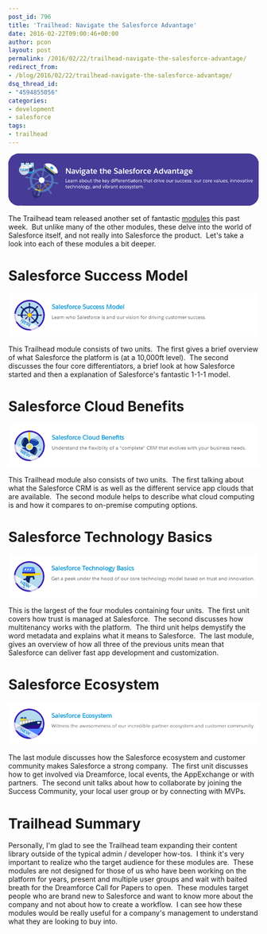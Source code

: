 ```yaml
---
post_id: 796
title: 'Trailhead: Navigate the Salesforce Advantage'
date: 2016-02-22T09:00:46+00:00
author: pcon
layout: post
permalink: /2016/02/22/trailhead-navigate-the-salesforce-advantage/
redirect_from:
- /blog/2016/02/22/trailhead-navigate-the-salesforce-advantage/
dsq_thread_id:
- "4594855056"
categories:
- development
- salesforce
tags:
- trailhead
---
```

[![Trailhead: Navigate the Salesforce Advantage](/assets/img/2016/02/22/trail_banner.png)](https://developer.salesforce.com/trailhead/trail/salesforce_advantage)


The Trailhead team released another set of fantastic [modules](https://developer.salesforce.com/trailhead/trail/salesforce_advantage) this past week.  But unlike many of the other modules, these delve into the world of Salesforce itself, and not really into Salesforce the product.  Let's take a look into each of these modules a bit deeper.

<!--more-->

# Salesforce Success Model

[![Salesforce Success Model](/assets/img/2016/02/22/module_success.png)](https://developer.salesforce.com/trailhead/module/salesforce_advantange_who_we_are)

This Trailhead module consists of two units.  The first gives a brief overview of what Salesforce the platform is (at a 10,000ft level).  The second discusses the four core differentiators, a brief look at how Salesforce started and then a explanation of Salesforce's fantastic 1-1-1 model.

# Salesforce Cloud Benefits

[![Salesforce Cloud Benefits](/assets/img/2016/02/22/module_cloud.png)](https://developer.salesforce.com/trailhead/module/salesforce_advantange_what_we_do)

This Trailhead module also consists of two units.  The first talking about what the Salesforce CRM is as well as the different service app clouds that are available.  The second module helps to describe what cloud computing is and how it compares to on-premise computing options.

# Salesforce Technology Basics

[![Salesforce Technology Basics](/assets/img/2016/02/22/module_technology.png)](https://developer.salesforce.com/trailhead/module/salesforce_advantange_how_we_do_it)

This is the largest of the four modules containing four units.  The first unit covers how trust is managed at Salesforce.  The second discusses how multitenancy works with the platform.  The third unit helps demystify the word metadata and explains what it means to Salesforce.  The last module, gives an overview of how all three of the previous units mean that Salesforce can deliver fast app development and customization.

# Salesforce Ecosystem

[![Salesforce Ecosystem](/assets/img/2016/02/22/module_ecosystem.png)](https://developer.salesforce.com/trailhead/module/salesforce_advantange_ecosystem)

The last module discusses how the Salesforce ecosystem and customer community makes Salesforce a strong company.  The first unit discusses how to get involved via Dreamforce, local events, the AppExchange or with partners.  The second unit talks about how to collaborate by joining the Success Community, your local user group or by connecting with MVPs.

# Trailhead Summary

Personally, I'm glad to see the Trailhead team expanding their content library outside of the typical admin / developer how-tos.  I think it's very important to realize who the target audience for these modules are.  These modules are not designed for those of us who have been working on the platform for years, present and multiple user groups and wait with baited breath for the Dreamforce Call for Papers to open.  These modules target people who are brand new to Salesforce and want to know more about the company and not about how to create a workflow.  I can see how these modules would be really useful for a company's management to understand what they are looking to buy into.